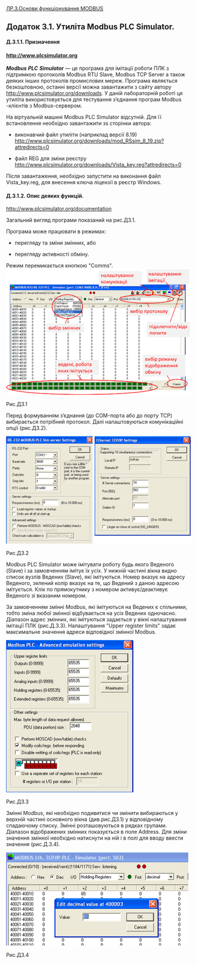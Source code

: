 [ЛР.3.Основи функціонування MODBUS](lab3.md)

## Додаток 3.1. Утиліта Modbus PLC Simulator.

#### Д.3.1.1. Призначення

#### http://www.plcsimulator.org   

 ***Modbus*** ***PLC*** ***Simulator*** — це програма для імітації роботи ПЛК з підтримкою протоколів Modbus RTU Slave, Modbus TCP Server а також деяких інших протоколів промислових мереж. Програма являється безкоштовною, останні версії можна завантажити з сайту автору http://www.plcsimulator.org/downloads. У даній лабораторній роботі ця утиліта використовується для тестування з’єднання програм Modbus -клієнтів з Modbus-сервером.

На віртуальній машині  Modbus PLC Simulator відсутній. Для її встановлення необхідно завантажити зs сторінки автора:

- виконавчий файл утиліти (наприклад версії 8.19) http://www.plcsimulator.org/downloads/mod_RSsim_8_19.zip?attredirects=0

- файл REG для зміни реєстру http://www.plcsimulator.org/downloads/Vista_key.reg?attredirects=0

Після завантаження, необхідно запустити на виконання файл Vista_key.reg, для внесення ключа ліцензії в реєстр Windows.

#### Д.3.1.2. Опис деяких функцій. 

http://www.plcsimulator.org/documentation

Загальний вигляд програми показаний на рис.Д3.1. 

Програма може працювати в режимах:

- перегляду та зміни змінних, або

- перегляду активності обміну. 

Режим перемикається кнопкою "Comms".   ![img](media3/РисД3_1.png)

Рис.Д3.1

Перед формуванням з’єднання (до COM-порта або до порту TCP) вибирається потрібний протокол. Далі налаштовуються комунікаційні опції (рис.Д3.2).  

![img](media3/РисД3_2.png)

Рис.Д3.2

Modbus PLC Simulator може імітувати роботу будь якого Веденого (Slave) і за замовченням імітує їх усіх. У нижній частині вікна видно список вузлів Ведених (Slave), які імітуються. Номер вказує на адресу Веденого, зелений колір вказує на те, що Ведений з даною адресою імітується. Клік по прямокутнику з номером активує/деактивує Веденого зі вказаним номером.

За замовченням змінні Modbus, які імітуються на Ведених є спільними, тобто зміна любої змінної відбувається на усіх Ведених одночасно. Діапазон адрес змінних, які імітуються задається у вікні налаштування імітації ПЛК (рис.Д.3.3). Налаштування "Upper register limits" задає максимальне значення адреси відповідної змінної Modbus. 

![img](media3/РисД3_3.png)

Рис.Д3.3 

Змінні Modbus, які необхідно подивитися чи змінити вибираються у верхній частині основного вікна (див.рис.Д3.1) у відповідному спадаючому списку.  Змінні розташовуються в рядках групами. Діапазон відображених змінних показується в поле Address. Для зміни значення змінної необхідно натиснути на ній і в полі для вводу ввести значення (рис.Д.3.4). 

![img](media3/РисД3_4.png)

Рис.Д3.4